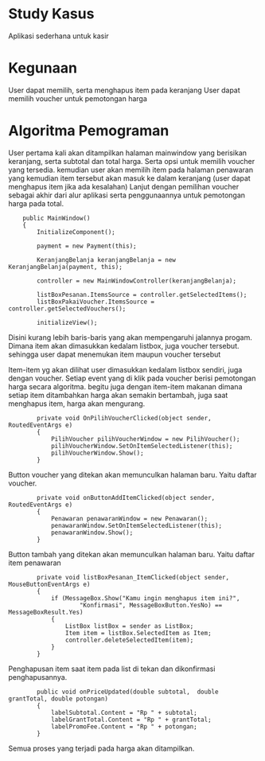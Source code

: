 # Study Kasus
Aplikasi sederhana untuk kasir

# Kegunaan
User dapat memilih, serta menghapus item pada keranjang
User dapat memilih voucher untuk pemotongan harga
# Algoritma Pemograman
User pertama kali akan ditampilkan halaman mainwindow yang berisikan keranjang, serta subtotal dan total harga. Serta opsi untuk memilih voucher yang tersedia. kemudian user akan memilih item pada halaman penawaran yang kemudian item tersebut akan masuk ke dalam keranjang (user dapat menghapus item jika ada kesalahan) Lanjut dengan pemilihan voucher sebagai akhir dari alur aplikasi serta penggunaannya untuk pemotongan harga pada total.

        public MainWindow()
        {
            InitializeComponent();

            payment = new Payment(this);

            KeranjangBelanja keranjangBelanja = new KeranjangBelanja(payment, this);

            controller = new MainWindowController(keranjangBelanja);

            listBoxPesanan.ItemsSource = controller.getSelectedItems();
            listBoxPakaiVoucher.ItemsSource = controller.getSelectedVouchers();

            initializeView();
Disini kurang lebih baris-baris yang akan mempengaruhi jalannya progam. Dimana item akan dimasukkan kedalam listbox, juga voucher tersebut. sehingga user dapat menemukan item maupun voucher tersebut

Item-item yg akan dilihat user dimasukkan kedalam listbox sendiri, juga dengan voucher. Setiap event yang di klik pada voucher berisi pemotongan harga secara algoritma. begitu juga dengan item-item makanan dimana setiap item ditambahkan harga akan semakin bertambah, juga saat menghapus item, harga akan mengurang.

            private void OnPilihVoucherClicked(object sender, RoutedEventArgs e)
            {
                PilihVoucher pilihVoucherWindow = new PilihVoucher();
                pilihVoucherWindow.SetOnItemSelectedListener(this);
                pilihVoucherWindow.Show();
            }
Button voucher yang ditekan akan memunculkan halaman baru. Yaitu daftar voucher.

            private void onButtonAddItemClicked(object sender, RoutedEventArgs e)
            {
                Penawaran penawaranWindow = new Penawaran();
                penawaranWindow.SetOnItemSelectedListener(this);
                penawaranWindow.Show();
            }
Button tambah yang ditekan akan memunculkan halaman baru. Yaitu daftar item penawaran

            private void listBoxPesanan_ItemClicked(object sender, MouseButtonEventArgs e)
            {
                if (MessageBox.Show("Kamu ingin menghapus item ini?",
                        "Konfirmasi", MessageBoxButton.YesNo) == MessageBoxResult.Yes)
                {
                    ListBox listBox = sender as ListBox;
                    Item item = listBox.SelectedItem as Item;
                    controller.deleteSelectedItem(item);
                }
            }
            
Penghapusan item saat item pada list di tekan dan dikonfirmasi penghapusannya.

            public void onPriceUpdated(double subtotal,  double grantTotal, double potongan)
            {
                labelSubtotal.Content = "Rp " + subtotal;
                labelGrantTotal.Content = "Rp " + grantTotal;
                labelPromoFee.Content = "Rp " + potongan;
            }
Semua proses yang terjadi pada harga akan ditampilkan.
